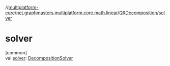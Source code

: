 //[multiplatform-core](../../../index.md)/[net.graphmasters.multiplatform.core.math.linear](../index.md)/[QRDecomposition](index.md)/[solver](solver.md)

# solver

[common]\
val [solver](solver.md): [DecompositionSolver](../-decomposition-solver/index.md)
